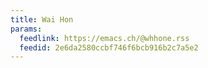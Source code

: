 ```yaml
---
title: Wai Hon
params:
  feedlink: https://emacs.ch/@whhone.rss
  feedid: 2e6da2580ccbf746f6bcb916b2c7a5e2
---
```

